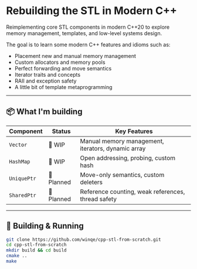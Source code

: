 
# Rebuilding the STL in Modern C++

Reimplementing core STL components in modern C++20 to explore memory management, templates, and low-level systems design.

The goal is to learn some modern C++ features and idioms such as:
- Placement new and manual memory management
- Custom allocators and memory pools
- Perfect forwarding and move semantics
- Iterator traits and concepts
- RAII and exception safety
- A little bit of template metaprogramming

---

## 📦 What I'm building

| Component     | Status   | Key Features                                 |
|---------------|----------|----------------------------------------------|
| `Vector`      | 🚧 WIP    | Manual memory management, iterators, dynamic array |
| `HashMap`     | 🚧 WIP    | Open addressing, probing, custom hash        |
| `UniquePtr`   | 🧠 Planned| Move-only semantics, custom deleters|
| `SharedPtr`    | 🧠 Planned| Reference counting, weak references, thread safety     |

---

## 🔧 Building & Running

```bash
git clone https://github.com/winqe/cpp-stl-from-scratch.git
cd cpp-stl-from-scratch
mkdir build && cd build
cmake ..
make
